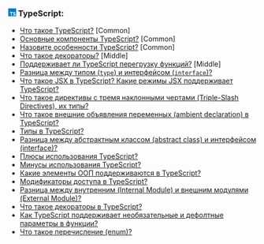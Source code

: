 <h3>
  <img src="../assets/TypeScript.png" width="16" height="16" />
  <span>TypeScript:</span>
</h3>

- [Что такое TypeScript?](https://youtu.be/R76_xPjzUd8?t=669) [Common]
- [Основные компоненты TypeScript?](https://youtu.be/R76_xPjzUd8?t=730) [Common]
- [Назовите особенности TypeScript?](https://youtu.be/R76_xPjzUd8?t=796) [Common]
- [Что такое декораторы?](https://youtu.be/TOn-1RrowKE?t=31) [Middle]
- [Поддерживает ли TypeScript перегрузку функций?](https://youtu.be/TOn-1RrowKE?t=77) [Middle]
- [Разница между типом (`type`) и интерфейсом (`interface`)?](https://youtu.be/TOn-1RrowKE?t=121) 
- [Что такое JSX в TypeScript? Какие режимы JSX поддерживает TypeScript?](https://youtu.be/TOn-1RrowKE?t=212)
- [Что такое директивы с тремя наклонными чертами (Triple-Slash Directives), их типы?](https://youtu.be/TOn-1RrowKE?t=269)
- [Что такое внешние объявления переменных (ambient declaration) в TypeScript?](https://youtu.be/TOn-1RrowKE?t=339)
- [Типы в TypeScript?](https://youtu.be/TOn-1RrowKE?t=391)
- [Разница между абстрактным классом (abstract class) и интерфейсом (interface)?](https://youtu.be/TOn-1RrowKE?t=436)
- [Плюсы использования TypeScript?](https://youtu.be/TOn-1RrowKE?t=529)
- [Минусы использования TypeScript?](https://youtu.be/TOn-1RrowKE?t=613)
- [Какие элементы ООП поддерживаются в TypeScript?](https://youtu.be/TOn-1RrowKE?t=688)
- [Модификаторы доступа в TypeScript?](https://youtu.be/TOn-1RrowKE?t=749)
- [Разница между внутренним (Internal Module) и внешним модулями (External Module)?](https://youtu.be/TOn-1RrowKE?t=807)
- [Что такое декораторы в TypeScript?](https://youtu.be/VYQl2GhbCUs?t=29)
- [Как TypeScript поддерживает необязательные и дефолтные параметры в функции?](https://youtu.be/VYQl2GhbCUs?t=102)
- [Что такое перечисление (enum)?](https://youtu.be/VYQl2GhbCUs?t=168)
